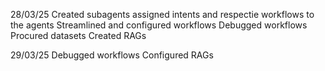 28/03/25
Created subagents
assigned intents and respectie workflows to the agents
Streamlined and configured workflows
Debugged workflows
Procured datasets
Created RAGs

29/03/25
Debugged workflows
Configured RAGs

